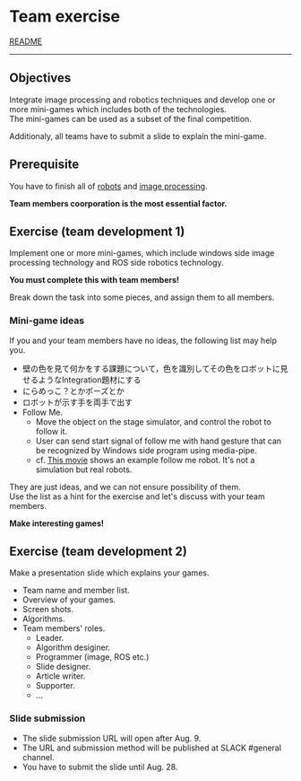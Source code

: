 # Team exercise

[README](../README.md)

---

## Objectives

Integrate image processing and robotics techniques and develop one or more mini-games which includes both of the technologies.  
The mini-games can be used as a subset of the final competition.

Additionaly, all teams have to submit a slide to explain the mini-game.

## Prerequisite

You have to finish all of [robots](https://github.com/oit-ipbl/robots) and [image processing](https://github.com/oit-ipbl/image_processing).

**Team members coorporation is the most essential factor.**

## Exercise (team development 1)

Implement one or more mini-games, which include windows side image processing technology and ROS side robotics technology.

**You must complete this with team members!**

Break down the task into some pieces, and assign them to all members.

### Mini-game ideas

If you and your team members have no ideas, the following list may help you.

- 壁の色を見て何かをする課題について，色を識別してその色をロボットに見せるようなIntegration題材にする
- にらめっこ？とかポーズとか
- ロボットが示す手を両手で出す
- Follow Me.
  - Move the object on the stage simulator, and control the robot to follow it.
  - User can send start signal of follow me with hand gesture that can be recognized by Windows side program using media-pipe.
  - cf. [This movie](https://www.youtube.com/watch?v=8-CcklPzvyo) shows an example follow me robot. It's not a simulation but real robots.

They are just ideas, and we can not ensure possibility of them.  
Use the list as a hint for the exercise and let's discuss with your team members.

**Make interesting games!**

## Exercise (team development 2)

Make a presentation slide which explains your games.

- Team name and member list.
- Overview of your games.
- Screen shots.
- Algorithms.
- Team members' roles.
  - Leader.
  - Algorithm desiginer.
  - Programmer (image, ROS etc.)
  - Slide designer.
  - Article writer.
  - Supporter.
  - ...

### Slide submission

- The slide submission URL will open after Aug. 9.
- The URL and submission method will be published at SLACK #general channel.
- You have to submit the slide until Aug. 28.
